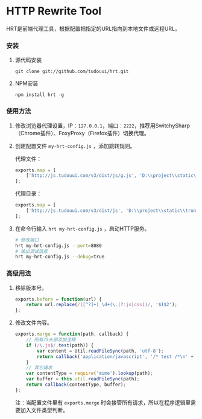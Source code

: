 HTTP Rewrite Tool
=================================================

HRT是前端代理工具，根据配置把指定的URL指向到本地文件或远程URL。

### 安装

1. 源代码安装
	```
	git clone git://github.com/tudouui/hrt.git
	```

2. NPM安装
	```
	npm install hrt -g
	```

### 使用方法

1. 修改浏览器代理设置，IP：`127.0.0.1`，端口：`2222`，推荐用SwitchySharp（Chrome插件）、FoxyProxy（Firefox插件）切换代理。

2. 创建配置文件 `my-hrt-config.js` ，添加跳转规则。

	代理文件：
	```js
	exports.map = [
		['http://js.tudouui.com/v3/dist/js/g.js', 'D:\\project\\static\\trunk\\v3\\src\\js\\g.js']
	];
	```

	代理目录：
	```js
	exports.map = [
		['http://js.tudouui.com/v3/dist/js', 'D:\\project\\static\\trunk\\v3\\src\\js']
	];
	```

3. 在命令行输入 `hrt my-hrt-config.js` ，启动HTTP服务。

	```bash
	# 修改端口
	hrt my-hrt-config.js --port=8080
	# 输出调试信息
	hrt my-hrt-config.js --debug=true
	```

### 高级用法

1. 移除版本号。
	```js
	exports.before = function(url) {
		return url.replace(/([^?]+)_\d+(\.(?:js|css))/, '$1$2');
	};
	```

2. 修改文件内容。
	```js
	exports.merge = function(path, callback) {
		// 所有JS头部添加注释
		if (/\.js$/.test(path)) {
			var content = Util.readFileSync(path, 'utf-8');
			return callback('application/javascript', '/* test /*\n' + content);
		}
		// 其它请求
		var contentType = require('mime').lookup(path);
		var buffer = this.util.readFileSync(path);
		return callback(contentType, buffer);
	};
	```
	注：当配置文件里有 `exports.merge` 时会接管所有请求，所以在程序逻辑里需要加入文件类型判断。